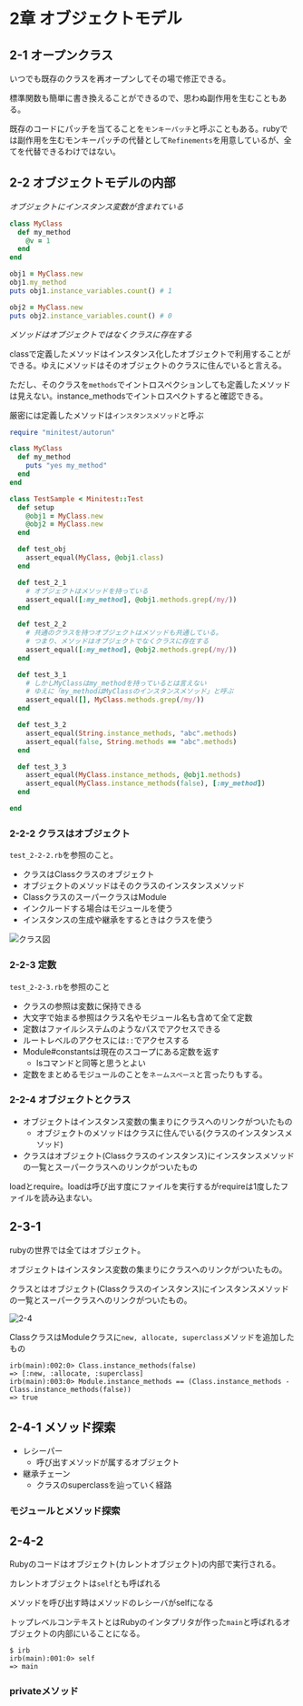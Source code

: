 # 2章 オブジェクトモデル
## 2-1 オープンクラス

いつでも既存のクラスを再オープンしてその場で修正できる。

標準関数も簡単に書き換えることができるので、思わぬ副作用を生むこともある。

既存のコードにパッチを当てることを`モンキーパッチ`と呼ぶこともある。rubyでは副作用を生むモンキーパッチの代替として`Refinements`を用意しているが、全てを代替できるわけではない。

## 2-2 オブジェクトモデルの内部

*オブジェクトにインスタンス変数が含まれている*

```ruby
class MyClass
  def my_method
    @v = 1
  end
end

obj1 = MyClass.new
obj1.my_method
puts obj1.instance_variables.count() # 1

obj2 = MyClass.new
puts obj2.instance_variables.count() # 0
```

*メソッドはオブジェクトではなくクラスに存在する*

classで定義したメソッドはインスタンス化したオブジェクトで利用することができる。ゆえにメソッドはそのオブジェクトのクラスに住んでいると言える。

ただし、そのクラスを`methods`でイントロスペクションしても定義したメソッドは見えない。instance_methodsでイントロスペクトすると確認できる。

厳密には定義したメソッドは`インスタンスメソッド`と呼ぶ

```ruby
require "minitest/autorun"

class MyClass
  def my_method
    puts "yes my_method"
  end
end

class TestSample < Minitest::Test
  def setup
    @obj1 = MyClass.new
    @obj2 = MyClass.new
  end

  def test_obj
    assert_equal(MyClass, @obj1.class)
  end

  def test_2_1
    # オブジェクトはメソッドを持っている
    assert_equal([:my_method], @obj1.methods.grep(/my/))
  end

  def test_2_2
    # 共通のクラスを持つオブジェクトはメソッドも共通している。
    # つまり、メソッドはオブジェクトでなくクラスに存在する
    assert_equal([:my_method], @obj2.methods.grep(/my/))
  end

  def test_3_1
    # しかしMyClassはmy_methodを持っているとは言えない
    # ゆえに「my_methodはMyClassのインスタンスメソッド」と呼ぶ
    assert_equal([], MyClass.methods.grep(/my/))
  end

  def test_3_2
    assert_equal(String.instance_methods, "abc".methods)
    assert_equal(false, String.methods == "abc".methods)
  end

  def test_3_3
    assert_equal(MyClass.instance_methods, @obj1.methods)
    assert_equal(MyClass.instance_methods(false), [:my_method])
  end

end
```

### 2-2-2 クラスはオブジェクト

`test_2-2-2.rb`を参照のこと。

- クラスはClassクラスのオブジェクト
- オブジェクトのメソッドはそのクラスのインスタンスメソッド
- ClassクラスのスーパークラスはModule
- インクルードする場合はモジュールを使う
- インスタンスの生成や継承をするときはクラスを使う

![クラス図](./static/2-2-2.png)

### 2-2-3 定数

`test_2-2-3.rb`を参照のこと

- クラスの参照は変数に保持できる
- 大文字で始まる参照はクラス名やモジュール名も含めて全て定数
- 定数はファイルシステムのようなパスでアクセスできる
- ルートレベルのアクセスには`::`でアクセスする
- Module#constantsは現在のスコープにある定数を返す
  - lsコマンドと同等と思うとよい
- 定数をまとめるモジュールのことを`ネームスペース`と言ったりもする。

### 2-2-4 オブジェクトとクラス

- オブジェクトはインスタンス変数の集まりにクラスへのリンクがついたもの
  - オブジェクトのメソッドはクラスに住んでいる(クラスのインスタンスメソッド)
- クラスはオブジェクト(Classクラスのインスタンス)にインスタンスメソッドの一覧とスーパークラスへのリンクがついたもの
  
loadとrequire。loadは呼び出す度にファイルを実行するがrequireは1度したファイルを読み込まない。

## 2-3-1
rubyの世界では全てはオブジェクト。

オブジェクトはインスタンス変数の集まりにクラスへのリンクがついたもの。

クラスとはオブジェクト(Classクラスのインスタンス)にインスタンスメソッドの一覧とスーパークラスへのリンクがついたもの。

![2-4](./static/2-4.png)

ClassクラスはModuleクラスに`new, allocate, superclass`メソッドを追加したもの

```
irb(main):002:0> Class.instance_methods(false)
=> [:new, :allocate, :superclass]
irb(main):003:0> Module.instance_methods == (Class.instance_methods - Class.instance_methods(false))
=> true
```

## 2-4-1 メソッド探索

- レシーパー
  - 呼び出すメソッドが属するオブジェクト
- 継承チェーン
  - クラスのsuperclassを辿っていく経路
  
### モジュールとメソッド探索


## 2-4-2
Rubyのコードはオブジェクト(カレントオブジェクト)の内部で実行される。

カレントオブジェクトは`self`とも呼ばれる

メソッドを呼び出す時はメソッドのレシーバがselfになる

トップレベルコンテキストとはRubyのインタプリタが作った`main`と呼ばれるオブジェクトの内部にいることになる。

```
$ irb
irb(main):001:0> self
=> main
```

### privateメソッド